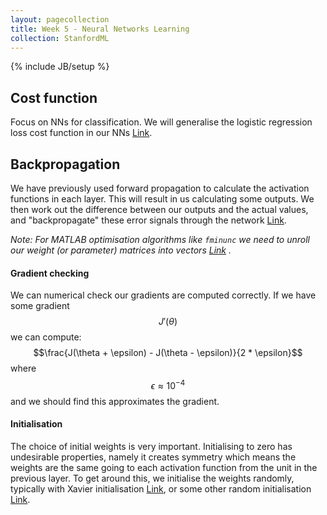 ```yaml
---
layout: pagecollection
title: Week 5 - Neural Networks Learning
collection: StanfordML
---
```

{% include JB/setup %}

## Cost function
Focus on NNs for classification. We will generalise the logistic regression loss cost function in our NNs [Link](https://www.coursera.org/learn/machine-learning/supplement/afqGa/cost-function).

## Backpropagation
We have previously used forward propagation to calculate the activation functions in each layer. This will result in us calculating some outputs. We then work out the difference between our outputs and the actual values, and "backpropagate" these error signals through the network [Link](https://www.coursera.org/learn/machine-learning/supplement/afqGa/cost-function).

_Note: For MATLAB optimisation algorithms like ```fminunc``` we need to unroll our weight (or parameter) matrices into vectors [Link](https://www.coursera.org/learn/machine-learning/supplement/v88ik/implementation-note-unrolling-parameters) ._

#### Gradient checking
We can numerical check our gradients are computed correctly. If we have some gradient $$J'(\theta)$$ we can compute: $$\frac{J(\theta + \epsilon) - J(\theta - \epsilon)}{2 * \epsilon}$$ where $$\epsilon \approx 10^{-4}$$ and we should find this approximates the gradient.

#### Initialisation
The choice of initial weights is very important. Initialising to zero has undesirable properties, namely it creates symmetry which means the weights are the same going to each activation function from the unit in the previous layer. To get around this, we initialise the weights randomly, typically with Xavier initialisation [Link](http://andyljones.tumblr.com/post/110998971763/an-explanation-of-xavier-initialization), or some other random initialisation [Link](https://www.coursera.org/learn/machine-learning/supplement/KMzY7/random-initialization).





